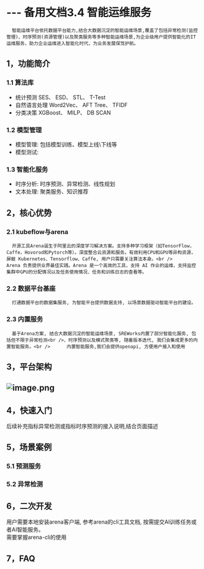 # --- 备用文档3.4 智能运维服务

      智能运维平台依托数据平台能力,结合大数据沉淀的智能运维场景,覆盖了包括异常检测(监控管理)、时序预测(资源管理)以及聚类服务等多种智能运维场景,为企业级用户提供智能化的IT运维服务，助力企业运维进入智能化时代，为业务发展保驾护航。
<a name="a2oyf"></a>
## 1，功能简介
<a name="FBsaU"></a>
### 1.1 算法库

- 统计预测 SES、 ESD、 STL、 T-Test
- 自然语言处理 Word2Vec、 AFT Tree、 TFIDF
- 分类决策 XGBoost、 MILP、 DB SCAN
<a name="HJOHf"></a>
### 1.2 模型管理

- 模型管理: 包括模型训练、模型上线\下线等
- 模型测试:
<a name="BaRSE"></a>
### 1.3 智能化服务

- 时序分析: 时序预测、异常检测、线性规划
- 文本处理: 聚类服务、知识推荐
<a name="YhfYS"></a>
## 2，核心优势
<a name="fhHqI"></a>
### 2.1 kubeflow与arena
      开源工具Arena诞生于阿里云的深度学习解决方案。支持多种学习框架（如TensorFlow，Caffe，Hovorod和Pytorch等）。深度整合云资源和服务。有效利用CPU和GPU等异构资源，屏敝 Kubernetes、Tensorflow、Caffe, 用户只需要关注算法本身。<br />      Arena 负责提供业界最佳实践。Arena 是一个高效的工具，支持 AI 作业的运维，支持监控集群中GPU的分配情况以及任务使用情况、任务和训练日志的查看等。
<a name="jPlBP"></a>
### 2.2 数据平台基座
      打通数据平台的数据集服务, 为智能平台提供数据支持, 以场景数据驱动智能平台的建设。
<a name="tWsRa"></a>
### 2.3 内置服务
      基于Arena方案, 结合大数据沉淀的智能运维场景, SREWorks内置了部分智能化服务, 包括但不限于异常检测<br />、时序预测以及模式聚类等, 随着版本迭代, 我们会集成更多的内置智能服务。<br />      内置智能服务,我们会提供openapi, 方便用户接入和使用
<a name="QXSfU"></a>
## 3，平台架构
<a name="EZYow"></a>
## ![image.png](https://intranetproxy.alipay.com/skylark/lark/0/2021/png/227744/1626334020847-629e846b-be4f-481a-af60-f7bdbb541fdb.png#clientId=ucc0df092-be7d-4&from=paste&height=439&id=u4dc6815b&margin=%5Bobject%20Object%5D&name=image.png&originHeight=439&originWidth=785&originalType=binary&ratio=1&size=62543&status=done&style=none&taskId=ubb1f72ec-7afe-474f-ae5f-1ec915c4c8c&width=785)
<a name="hZGa4"></a>
## 4，快速入门
后续补充指标异常检测或指标时序预测的接入说明,结合页面描述
<a name="rHKiF"></a>
## 5，场景案例
<a name="GONtb"></a>
### 5.1 预测服务
<a name="IPFZl"></a>
### 5.2 异常检测
<a name="AhLIX"></a>
## 6，二次开发
用户需要本地安装arena客户端, 参考arena的cli工具文档, 按需提交AI训练任务或者AI智能服务。<br />需要掌握arena-cli的使用
<a name="x20Bw"></a>
## 7，FAQ
